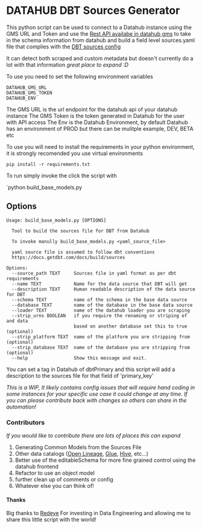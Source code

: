 # DATAHUB DBT Sources Generator

This python script can be used to connect to a Datahub instance using the GMS URL and Token and use the [Rest API availabe in datahub gms](https://datahubproject.io/docs/api/openapi/openapi-usage-guide) to take in the schema information from datahub and build a field level sources.yaml file that complies with the [DBT sources config](https://docs.getdbt.com/docs/build/sources) 

It can detect both scraped and custom metadata but doesn't currently do a lot with that information
_great place to expand :D_

To use you need to set the following environment variables

```
DATAHUB_GMS_URL
DATAHUB_GMS_TOKEN
DATAHUB_ENV
```

The GMS URL is the url endpoint for the datahub api of your datahub instance
The GMS Token is the token generated in Datahub for the user with API access
The Env is the Datahub Environment, by default Datahub has an environment of PROD but there can be mulitple example, DEV, BETA etc

To use you will need to install the requirements in your python environment, it is strongly recomended you use virtual environments

`pip install -r requirements.txt`

To run simply invoke the click the script with 

`python build_base_models.py <options>

## Options

```
Usage: build_base_models.py [OPTIONS]

  Tool to build the sources file for DBT from Datahub

  To invoke manully build_base_models.py <yaml_source_file>

  yaml source file is assumed to follow dbt conventions
  https://docs.getdbt.com/docs/build/sources

Options:
  --source_path TEXT     Sources file in yaml format as per dbt requirements
  --name TEXT            Name for the data source that DBT will get
  --description TEXT     Human readable description of the data source for DBT
  --schema TEXT          name of the schema in the base data source
  --database TEXT        name of the database in the base data source
  --loader TEXT          name of the datahub loader you are scraping
  --strip_urns BOOLEAN   if you require the renaming or striping of and data
                         based on another database set this to true (optional)
  --strip_platform TEXT  name of the platform you are stripping from (optional)
  --strip_database TEXT  name of the database you are stripping from (optional)
  --help                 Show this message and exit.
```

You can set a tag in Datahub of dbtPrimary and this script will add a description to the sources file for that field of 'primary_key'

_This is a WIP, It likely contains config issues that will require hand coding in some instances for your specific use case it could change at any time._
*_If you can please contribute back with changes so others can share in the automation!_*

### Contributors

*If you would like to contribute there are lots of places this can expand*

1. Generating Common Models from the Sources File 
2. Other data catalogs ([Open Lineage](https://openlineage.io/), [Glue](https://docs.aws.amazon.com/glue/latest/dg/start-data-catalog.html), [Hive](https://nightlies.apache.org/flink/flink-docs-release-1.15/docs/connectors/table/hive/hive_catalog/), etc...)
3. Better use of the editableSchema for more fine grained control using the datahub frontend 
4. Refactor to use an object model
5. further clean up of comments or config 
6. Whatever else you can think of!

#### Thanks

Big thanks to [Redeye](https://www.redeye.co/) For investing in Data Engineering and allowing me to share this little script with the world!
